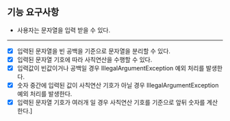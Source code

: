 ## 기능 요구사항
* 사용자는 문자열을 입력 받을 수 있다.
---
* [x] 입력된 문자열을 빈 공백을 기준으로 문자열을 분리할 수 있다.
* [x] 입력된 문자열 기호에 따라 사칙연산을 수행할 수 있다.
* [x] 입력값이 빈값이거나 공백일 경우 IllegalArgumentException 예외 처리를 발생한다.
* [x] 숫자 중간에 입력된 값이 사칙연산 기호가 아닐 경우 IllegalArgumentException 예외 처리를 발생한다.
* [x] 입력된 문자열 기호가 여러개 일 경우 사칙연산 기호를 기준으로 앞뒤 숫자를 계산한다.]